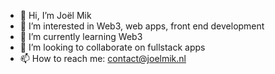 - 👋 Hi, I’m Joël Mik
- 👀 I’m interested in Web3, web apps, front end development
- 🌱 I’m currently learning Web3
- 💞️ I’m looking to collaborate on fullstack apps
- 📫 How to reach me: contact@joelmik.nl

<!---
jwmik123/jwmik123 is a ✨ special ✨ repository because its `README.md` (this file) appears on your GitHub profile.
You can click the Preview link to take a look at your changes.
--->
